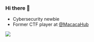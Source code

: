 ### Hi there 👻

- Cybersecurity newbie
- Former CTF player at [@MacacaHub](https://ctftime.org/team/89275)

<img align="left" src="https://github-readme-stats.vercel.app/api?username=yctseng1227&theme=onedark&show_icons=true">


